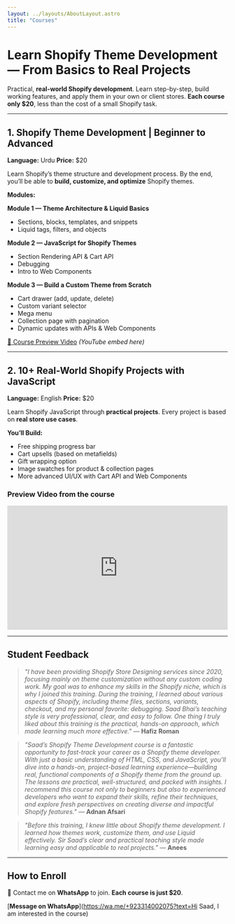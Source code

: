 ```yaml
---
layout: ../layouts/AboutLayout.astro
title: "Courses"
---
```


# Learn Shopify Theme Development — From Basics to Real Projects

Practical, **real-world Shopify development**.
Learn step-by-step, build working features, and apply them in your own or client stores.
**Each course only $20**, less than the cost of a small Shopify task.

---

## 1. Shopify Theme Development | Beginner to Advanced
**Language:** Urdu
**Price:** $20

Learn Shopify’s theme structure and development process.
By the end, you’ll be able to **build, customize, and optimize** Shopify themes.

**Modules:**

**Module 1 — Theme Architecture & Liquid Basics**
- Sections, blocks, templates, and snippets
- Liquid tags, filters, and objects

**Module 2 — JavaScript for Shopify Themes**
- Section Rendering API & Cart API
- Debugging
- Intro to Web Components

**Module 3 — Build a Custom Theme from Scratch**
- Cart drawer (add, update, delete)
- Custom variant selector
- Mega menu
- Collection page with pagination
- Dynamic updates with APIs & Web Components

[🎥 Course Preview Video](#) *(YouTube embed here)*

---

## 2. 10+ Real-World Shopify Projects with JavaScript
**Language:** English
**Price:** $20

Learn Shopify JavaScript through **practical projects**.
Every project is based on **real store use cases**.


**You’ll Build:**
- Free shipping progress bar
- Cart upsells (based on metafields)
- Gift wrapping option
- Image swatches for product & collection pages
- More advanced UI/UX with Cart API and Web Components

### Preview Video from the course
<iframe width="560" style="width: 100%;height: auto;aspect-ratio: 16 / 9;" height="315" src="https://www.youtube.com/embed/IcohW1PHDdE?si=FlhTr0hp_7BjGp_f" title="YouTube video player" frameborder="0" allow="accelerometer; autoplay; clipboard-write; encrypted-media; gyroscope; picture-in-picture; web-share" referrerpolicy="strict-origin-when-cross-origin" allowfullscreen></iframe>


---

## Student Feedback

> *"I have been providing Shopify Store Designing services since 2020, focusing mainly on theme customization without any custom coding work. My goal was to enhance my skills in the Shopify niche, which is why I joined this training. During the training, I learned about various aspects of Shopify, including theme files, sections, variants, checkout, and my personal favorite: debugging. Saad Bhai’s teaching style is very professional, clear, and easy to follow.
One thing I truly liked about this training is the practical, hands-on approach, which made learning much more effective."* — **Hafiz Roman**

> *"Saad’s Shopify Theme Development course is a fantastic opportunity to fast-track your career as a Shopify theme developer. With just a basic understanding of HTML, CSS, and JavaScript, you’ll dive into a hands-on, project-based learning experience—building real, functional components of a Shopify theme from the ground up. The lessons are practical, well-structured, and packed with insights. I recommend this course not only to beginners but also to experienced developers who want to expand their skills, refine their techniques, and explore fresh perspectives on creating diverse and impactful Shopify features."* — **Adnan Afsari**

> *"Before this training, I knew little about Shopify theme development. I learned how themes work, customize them, and use Liquid effectively. Sir Saad’s clear and practical teaching style made learning easy and applicable to real projects."* — **Anees**
---

## How to Enroll
📲 Contact me on **WhatsApp** to join.
**Each course is just $20**.

[**Message on WhatsApp**](https://wa.me/+923314002075?text=Hi Saad, I am interested in the course)
